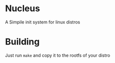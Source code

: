 # Nucleus
A Simpile init system for linux distros

# Building

Just run ```make``` and copy it to the rootfs of your distro
